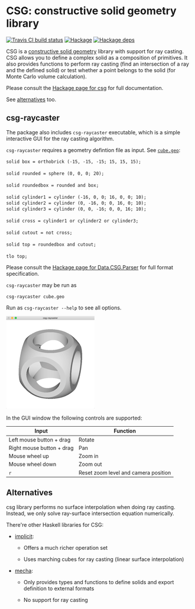 # CSG: constructive solid geometry library

[![Travis CI build status](https://travis-ci.org/dzhus/csg.svg)](https://travis-ci.org/dzhus/csg)
[![Hackage](https://img.shields.io/hackage/v/csg.svg?colorB=5e5184&style=flat)](https://hackage.haskell.org/package/csg)
[![Hackage deps](https://img.shields.io/hackage-deps/v/csg.svg)](http://packdeps.haskellers.com/feed?needle=csg)

CSG is a [constructive solid geometry][csg-wiki] library with support
for ray casting. CSG allows you to define a complex solid as a
composition of primitives. It also provides functions to perform ray
casting (find an intersection of a ray and the defined solid) or test
whether a point belongs to the solid (for Monte Carlo volume
calculation).

Please consult the [Hackage page for csg][hackage-doc]
for full documentation.

See [alternatives](#alternatives) too.

## csg-raycaster

The package also includes `csg-raycaster` executable, which is a
simple interactive GUI for the ray casting algorithm.

`csg-raycaster` requires a geometry defintion file as input. See
[`cube.geo`](cube.geo):

```
solid box = orthobrick (-15, -15, -15; 15, 15, 15);

solid rounded = sphere (0, 0, 0; 20);

solid roundedbox = rounded and box;

solid cylinder1 = cylinder (-16, 0, 0; 16, 0, 0; 10);
solid cylinder2 = cylinder (0, -16, 0; 0, 16, 0; 10);
solid cylinder3 = cylinder (0, 0, -16; 0, 0, 16; 10);

solid cross = cylinder1 or cylinder2 or cylinder3;

solid cutout = not cross;

solid top = roundedbox and cutout;

tlo top;
```

Please consult the [Hackage page for Data.CSG.Parser][parser-doc] for
full format specification.

`csg-raycaster` may be run as

```
csg-raycaster cube.geo
```

Run as `csg-raycaster --help` to see all options.

![csg-raycaster demo](csg-raycaster.gif)

In the GUI window the following controls are supported:

| Input                     | Function                             |
|---------------------------|--------------------------------------|
| Left mouse button + drag  | Rotate                               |
| Right mouse button + drag | Pan                                  |
| Mouse wheel up            | Zoom in                              |
| Mouse wheel down          | Zoom out                             |
| `r`                       | Reset zoom level and camera position |

## Alternatives

csg library performs no surface interpolation when doing ray casting.
Instead, we only solve ray-surface intersection equation numerically.

There're other Haskell libraries for CSG:

- [implicit][]:

    - Offers a much richer operation set

    - Uses marching cubes for ray casting (linear surface
      interpolation)

- [mecha][]:

    - Only provides types and functions to define solids and export
        definition to external formats

    - No support for ray casting

[csg-wiki]: https://en.wikipedia.org/wiki/Constructive_solid_geometry
[hackage-doc]: http://hackage.haskell.org/package/csg/docs/Data-CSG.html
[implicit]: https://hackage.haskell.org/package/implicit
[mecha]: https://hackage.haskell.org/package/mecha
[parser-doc]: http://hackage.haskell.org/package/csg/docs/Data-CSG-Parser.html
